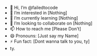 - 👋 Hi, I’m @failedtocode
- 👀 I’m interested in [Nothing]
- 🌱 I’m currently learning [Nothing]
- 💞️ I’m looking to collaborate on [Nothing]
- 📫 How to reach me [Please Don't]
- 😄 Pronouns: [Just say my Name]
- ⚡ Fun fact: [Dont wanna talk to you, ty]
- ty.

<!---
failedtocode/failedtocode is a ✨ special ✨ repository because its `README.md` (this file) appears on your GitHub profile.
You can click the Preview link to take a look at your changes.
--->
